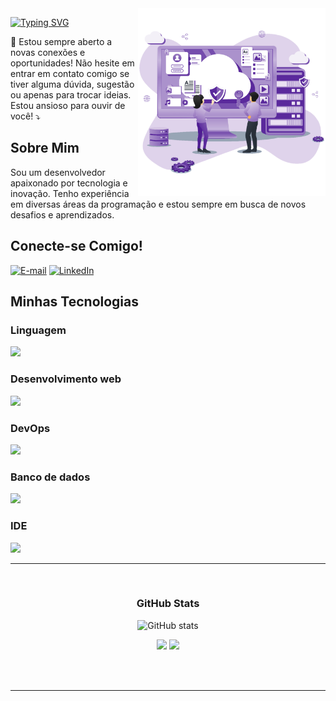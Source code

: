 <img align="right" alt="" height="300px" src="./images/cloud.png">

[![Typing SVG](https://readme-typing-svg.demolab.com?font=Fira+Code&weight=600&size=25&pause=1000&color=0A66C2&random=false&width=435&height=40&lines=Ol%C3%A1%2C+eu+me+chamo+Pedro+Felipe!+%F0%9F%91%BE%F0%9F%93%9A%F0%9F%92%99)](https://git.io/typing-svg)

<p align="left">💌 Estou sempre aberto a novas conexões e oportunidades! Não hesite em entrar em contato comigo se tiver alguma dúvida, sugestão ou apenas para trocar ideias. Estou ansioso para ouvir de você! ⤵️</p>

## Sobre Mim
Sou um desenvolvedor apaixonado por tecnologia e inovação. Tenho experiência em diversas áreas da programação e estou sempre em busca de novos desafios e aprendizados.

## Conecte-se Comigo!
[![E-mail](https://img.shields.io/badge/-Email-000?style=for-the-badge&logo=microsoft-outlook&logoColor=FF00F6&color:FFF)](mailto:pedrossdaf2@gmail.com)
[![LinkedIn](https://img.shields.io/badge/-LinkedIn-000?style=for-the-badge&logo=linkedin&logoColor=0A66C2&color:FFF)](https://www.linkedin.com/in/pedro-felipe-816563253/)

## Minhas Tecnologias

### Linguagem

<div align="left">
 <img src="https://skillicons.dev/icons?i=bash,python,rust,go" /> 
</div>

### Desenvolvimento web

<div align="left">
 <img src="https://skillicons.dev/icons?i=php,js,html,css," /> 
</div>

### DevOps

<div align="left">
 <img src="https://skillicons.dev/icons?i=debian,ubuntu,vim" /> 
</div>

### Banco de dados

<div align="left">
 <img src="https://skillicons.dev/icons?i=mysql,postgresql,mariadb" /> 
</div>

### IDE

<div align="left">
 <img src="https://skillicons.dev/icons?i=vscode" /> 
</div>

---

<div align="center"><br>
<h3>GitHub Stats</h3>

![GitHub stats](https://github-readme-streak-stats.herokuapp.com/?user=PedroFelipeCS&theme=dark&hide_border=false)
<br>

<div style={{display: "flex"}}>
 <img height="180em" src="https://github-readme-stats.vercel.app/api/top-langs/?username=PedroFelipeCS&layout=compact&theme=dark" />
 
 <img height="180em" src="https://github-readme-stats.vercel.app/api?username=PedroFelipeCS&show_icons=true&theme=dark" />
</div>
</div>

<br><br>

---
